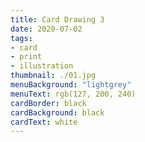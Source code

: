 ```yaml
---
title: Card Drawing 3
date: 2020-07-02
tags:
- card
- print
- illustration
thumbnail: ./01.jpg
menuBackground: "lightgrey"
menuText: rgb(127, 200, 240)
cardBorder: black
cardBackground: black
cardText: white
---
```


